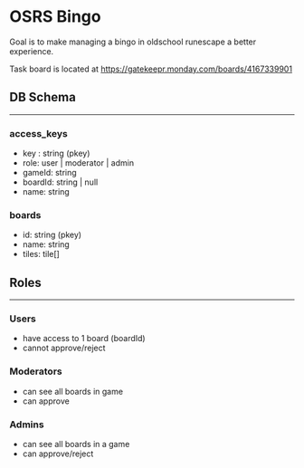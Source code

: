 # OSRS Bingo

Goal is to make managing a bingo in oldschool runescape a better experience.

Task board is located at https://gatekeepr.monday.com/boards/4167339901

## DB Schema

---

### access_keys

- key : string (pkey)
- role: user | moderator | admin
- gameId: string
- boardId: string | null
- name: string

### boards

- id: string (pkey)
- name: string
- tiles: tile[]

## Roles

---

### Users

- have access to 1 board (boardId)
- cannot approve/reject

### Moderators

- can see all boards in game
- can approve

### Admins

- can see all boards in a game
- can approve/reject
